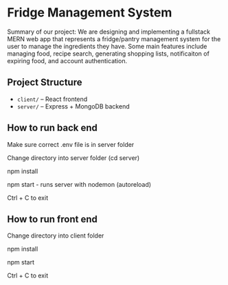 # Fridge Management System
Summary of our project:
We are designing and implementing a fullstack MERN web app that represents a fridge/pantry management system for the user to manage the ingredients they have. Some main features include managing food, recipe search, generating shopping lists, notificaiton of expiring food, and account authentication. 

## Project Structure
- `client/` – React frontend
- `server/` – Express + MongoDB backend

## How to run back end 
Make sure correct .env file is in server folder

Change directory into server folder (cd server)

npm install

npm start - runs server with nodemon (autoreload)

Ctrl + C to exit

## How to run front end
Change directory into client folder

npm install

npm start

Ctrl + C to exit